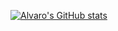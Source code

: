 [![Alvaro's GitHub stats](https://github-readme-stats.vercel.app/api?username=svalvaro&theme=dracula&hide=stars)](https://github.com/anuraghazra/github-readme-stats)


